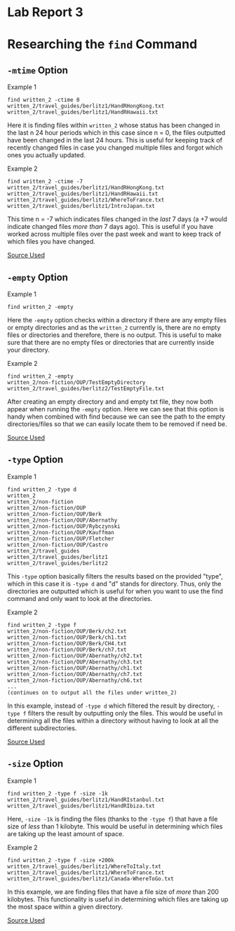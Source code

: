 # Lab Report 3

# Researching the `find` Command

## `-mtime` Option
Example 1
```
find written_2 -ctime 0
written_2/travel_guides/berlitz1/HandRHongKong.txt
written_2/travel_guides/berlitz1/HandRHawaii.txt
```
Here it is finding files within `written_2` whose status has been changed in the last n 24 hour periods which in this case since n = 0, the files outputted have been changed in the last 24 hours. This is useful for keeping track of recently changed files in case you changed multiple files and forgot which ones you actually updated.

Example 2
```
find written_2 -ctime -7
written_2/travel_guides/berlitz1/HandRHongKong.txt
written_2/travel_guides/berlitz1/HandRHawaii.txt
written_2/travel_guides/berlitz1/WhereToFrance.txt
written_2/travel_guides/berlitz1/IntroJapan.txt
```
This time n = -7 which indicates files changed in the *last* 7 days (a +7 would indicate changed files *more than* 7 days ago). This is useful if you have worked across multiple files over the past week and want to keep track of which files you have changed.

[Source Used](https://man7.org/linux/man-pages/man1/find.1.html#top_of_page)

## `-empty` Option
Example 1
```
find written_2 -empty
```
Here the `-empty` option checks within a directory if there are any empty files or empty directories and as the `written_2` currently is, there are no empty files or directories and therefore, there is no output. This is useful to make sure that there are no empty files or directories that are currently inside your directory.

Example 2
```
find written_2 -empty
written_2/non-fiction/OUP/TestEmptyDirectory
written_2/travel_guides/berlitz2/TestEmptyFile.txt
```
After creating an empty directory and and empty txt file, they now both appear when running the `-empty` option. Here we can see that this option is handy when combined with find because we can see the path to the empty directories/files so that we can easily locate them to be removed if need be.

[Source Used](https://man7.org/linux/man-pages/man1/find.1.html#top_of_page)

## `-type` Option
Example 1
```
find written_2 -type d
written_2
written_2/non-fiction
written_2/non-fiction/OUP
written_2/non-fiction/OUP/Berk
written_2/non-fiction/OUP/Abernathy
written_2/non-fiction/OUP/Rybczynski
written_2/non-fiction/OUP/Kauffman
written_2/non-fiction/OUP/Fletcher
written_2/non-fiction/OUP/Castro
written_2/travel_guides
written_2/travel_guides/berlitz1
written_2/travel_guides/berlitz2
```
This `-type` option basically filters the results based on the provided "type", which in this case it is `-type d` and "d" stands for directory. Thus, only the directories are outputted which is useful for when you want to use the find command and only want to look at the directories.

Example 2
```
find written_2 -type f
written_2/non-fiction/OUP/Berk/ch2.txt
written_2/non-fiction/OUP/Berk/ch1.txt
written_2/non-fiction/OUP/Berk/CH4.txt
written_2/non-fiction/OUP/Berk/ch7.txt
written_2/non-fiction/OUP/Abernathy/ch2.txt
written_2/non-fiction/OUP/Abernathy/ch3.txt
written_2/non-fiction/OUP/Abernathy/ch1.txt
written_2/non-fiction/OUP/Abernathy/ch7.txt
written_2/non-fiction/OUP/Abernathy/ch6.txt
...
(continues on to output all the files under written_2)
```
In this example, instead of `-type d` which filtered the result by directory, `-type f` filters the result by outputting only the files. This would be useful in determining all the files within a directory without having to look at all the different subdirectories.

[Source Used](https://man7.org/linux/man-pages/man1/find.1.html#top_of_page)

## `-size` Option
Example 1
```
find written_2 -type f -size -1k
written_2/travel_guides/berlitz1/HandRIstanbul.txt
written_2/travel_guides/berlitz1/HandRIbiza.txt
```
Here, `-size -1k` is finding the files (thanks to the `-type f`) that have a file size of *less* than 1 kilobyte. This would be useful in determining which files are taking up the least amount of space.

Example 2
```
find written_2 -type f -size +200k
written_2/travel_guides/berlitz1/WhereToItaly.txt
written_2/travel_guides/berlitz1/WhereToFrance.txt
written_2/travel_guides/berlitz1/Canada-WhereToGo.txt
```
In this example, we are finding files that have a file size of *more* than 200 kilobytes. This functionality is useful in determining which files are taking up the most space within a given directory.

[Source Used](https://man7.org/linux/man-pages/man1/find.1.html#top_of_page)
